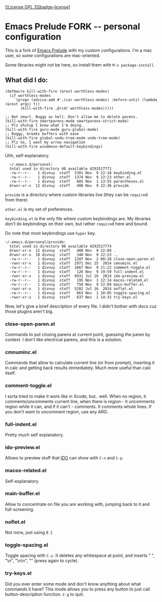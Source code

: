 [![License GPL 3][badge-license]](http://www.gnu.org/licenses/gpl-3.0.txt)

Emacs Prelude FORK -- personal configuration
=============

This is a fork of [Emacs Prelude](https://github.com/bbatsov/prelude) with my custom configurations. I'm a mac user, so *some* configurations are mac-oriented.

Some libraries might not be here, so install them with `M-x package-install`.

## What did I do:

``` emacs-lisp
(defmacro kill-with-fire (&rest worthless-modes)
  (if worthless-modes
    `(progn (advice-add #',(car worthless-modes) :before-until (lambda (&rest args) t))
       (kill-with-fire ,@(cdr worthless-modes)))))

;; Not smart. Buggy as hell. Don't allow me to delete parens.
(kill-with-fire smartparens-mode smartparens-strict-mode)
;; Plz shutup I know what I'm doing.
(kill-with-fire guru-mode guru-global-mode)
;; Buggy, breaks buffers with ease
(kill-with-fire global-undo-tree-mode undo-tree-mode)
;; Plz no, I want my arrow navigation
(kill-with-fire windmove-default-keybindings)
```

Uhh, self-explanatory.

```
  ~/.emacs.d/personal:
  total used in directory 40 available 4292517771
  -rw-r--r--   1 divnuy  staff  2301 Nov  9 22:18 keybinding.el
  -rw-r--r--   1 divnuy  staff  1374 Nov  9 22:23 other.el
  -rw-r--r--   1 divnuy  staff   685 Nov  1 13:55 parentheses.el
  drwxr-xr-x  12 divnuy  staff   408 Nov  9 22:36 provide
```

`provide` is a directory where custom libraries live (they can be `require`d from there)

`other.el` is my set of preferences.

`keybinding.el` is the only file where custom keybindings are. My libraries don't do keybindings on their own, but rather `require`d here and bound.

Do note that most keybindings use `hyper` key.

```
~/.emacs.d/personal/provide:
  total used in directory 96 available 4292517774
  drwxr-xr-x  12 divnuy  staff   408 Nov  9 22:04 .
  drwxr-xr-x  10 divnuy  staff   340 Nov  9 22:23 ..
  -rw-r--r--   1 divnuy  staff  1287 Nov  2 00:28 close-open-paren.el
  -rwxr-xr-x   1 divnuy  staff  2971 Dec 25  2014 cmnuminc.el
  -rw-r--r--   1 divnuy  staff  1667 Nov  9 21:22 comment-toggle.el
  -rw-r--r--   1 divnuy  staff   126 Nov  9 19:59 full-indent.el
  -rwxr-xr-x   1 divnuy  staff  6931 Jul 16  2014 ido-preview.el
  -rw-r--r--   1 divnuy  staff   195 Nov  1 22:14 macos-related.el
  -rw-r--r--   1 divnuy  staff   750 Nov  9 22:04 main-buffer.el
  -rwxr-xr-x   1 divnuy  staff  5282 Jul 16  2014 noflet.el
  -rw-r--r--   1 divnuy  staff   663 Nov  1 18:05 toggle-spacing.el
  -rwxr-xr-x   1 divnuy  staff   637 Nov  1 14:32 try-keys.el
```

Now, let's give a brief description of every file. I didn't bother with docs cuz those plugins aren't big.

### close-open-paren.el

Commands to put closing parens at current point, guessing the paren by context. I don't like electrical parens, and this is a solution.

### cmnuminc.el

Commands that allow to calculate current line (or from prompt), inserting it in calc and getting back results immediately. Much more useful than calc itself.

### comment-toggle.el

I sorta tried to make it work like in Xcode, but.. well. When no region, it comments/uncomments current line, when there is region - it uncomments region while it can, and if it can't - comments. It comments whole lines. If you don't want to uncomment region, use any ARG.

### full-indent.el

Pretty much self explanatory.

### ido-preview.el

Allows to preview stuff that [IDO](http://www.emacswiki.org/emacs/InteractivelyDoThings) can show with `C-n` and `C-p`.

### macos-related.el

Self-explanatory.

### main-buffer.el

Allow to concentrate on file you are working with, jumping back to it and full-screening.

### noflet.el

Not mine, just using it :)

### toggle-spacing.el

Toggle spacing with `C-z`. It deletes any whitespace at point, and inserts " ", "\n", "\n\n", "" (press again to cycle).

### try-keys.el

Did you ever enter some mode and don't know anything about what commands it have? This mode allows you to press any button to just call button-description function. `C-g` to quit.
